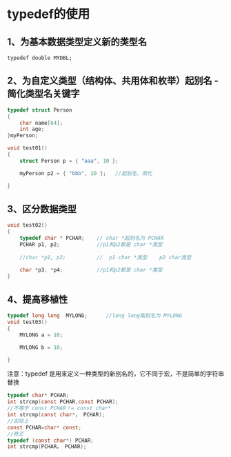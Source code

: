 # typedef的使用

## 1、为基本数据类型定义新的类型名

```
typedef double MYDBL;
```



## 2、为自定义类型（结构体、共用体和枚举）起别名 -  简化类型名关键字

```c
typedef struct Person
{
	char name[64];
	int age;
}myPerson;

void test01()
{
	struct Person p = { "aaa", 10 };

	myPerson p2 = { "bbb", 20 };   //起别名，简化

}
```

## 3、区分数据类型

```c
void test02()
{
	typedef char * PCHAR;    // char *起别名为 PCHAR
	PCHAR p1, p2;            //p1和p2都是 char *类型
    
	//char *p1, p2;          //  p1 char *类型    p2 char类型

	char *p3, *p4;           //p1和p2都是 char *类型
}
```

## 4、提高移植性

```c
typedef long long  MYLONG;      //long long取别名为 MYLONG  
void test03()
{
	MYLONG a = 10;

	MYLONG b = 10;

}
```

注意：typedef 是用来定义一种类型的新别名的，它不同于宏，不是简单的字符串替换

```c
typedef char* PCHAR;
int strcmp(const PCHAR,const PCHAR);
//不等于 const PCHAR！= const char*
int strcmp(const char*， PCHAR);
//实际上
const PCHAR=char* const;
//修正
typedef (const char*) PCHAR;
int strcmp(PCHAR， PCHAR);
```

